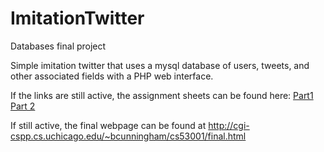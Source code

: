 # ImitationTwitter
Databases final project

Simple imitation twitter that uses a mysql database of users, tweets, and other associated fields with a PHP web interface.

If the links are still active, the assignment sheets can be found here: [Part1](https://www.classes.cs.uchicago.edu/archive/2014/fall/53001-1/hw8.html) [Part 2](https://www.classes.cs.uchicago.edu/archive/2014/fall/53001-1/hw9.html)

If still active, the final webpage can be found at http://cgi-cspp.cs.uchicago.edu/~bcunningham/cs53001/final.html
